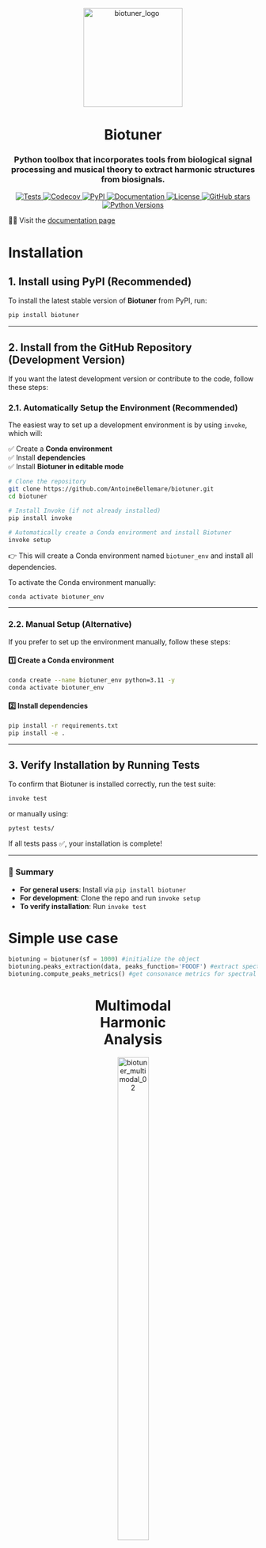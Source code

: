 <p align="center">
  <img src="https://github.com/AntoineBellemare/biotuner/assets/49297774/fc83d888-db2a-4f9f-ba26-65a58c42b72d" alt="biotuner_logo" width="200"/>
</p>

<h1 align="center">Biotuner</h1>
<h3 align="center"> Python toolbox that incorporates tools from biological signal processing and musical theory to extract harmonic structures from biosignals. </h3>

<p align="center">
  <a href="https://github.com/AntoineBellemare/biotuner/actions/workflows/ci.yml">
    <img alt="Tests" src="https://github.com/AntoineBellemare/biotuner/actions/workflows/python-test.yml/badge.svg">
  </a>

  <a href="https://codecov.io/github/AntoineBellemare/biotuner">
    <img alt="Codecov" src="https://codecov.io/github/AntoineBellemare/biotuner/branch/main/graph/badge.svg?token=DW8JS03EV9">
  </a>

  <a href="https://pypi.org/project/biotuner/">
    <img alt="PyPI" src="https://img.shields.io/pypi/v/biotuner">
  </a>
  
  <a href="https://antoinebellemare.github.io/biotuner/">
    <img alt="Documentation" src="https://img.shields.io/website?down_message=offline&up_message=online&url=https%3A%2F%2Fantoinebellemare.github.io%2Fbiotuner%2F">
  </a>
  
  <a href="https://github.com/AntoineBellemare/biotuner/blob/main/LICENSE">
    <img alt="License" src="https://img.shields.io/github/license/AntoineBellemare/biotuner">
  </a>
  
  <a href="https://github.com/AntoineBellemare/biotuner/stargazers">
    <img alt="GitHub stars" src="https://img.shields.io/github/stars/AntoineBellemare/biotuner?style=social">
  </a>

  <a href="https://pypi.org/project/biotuner/">
    <img alt="Python Versions" src="https://img.shields.io/pypi/pyversions/biotuner">
  </a>

  
</p>


🧬🎵 Visit the [documentation page](https://antoinebellemare.github.io/biotuner/)


# **Installation**

## **1. Install using PyPI (Recommended)**
To install the latest stable version of **Biotuner** from PyPI, run:
```bash
pip install biotuner
```

---

## **2. Install from the GitHub Repository (Development Version)**
If you want the latest development version or contribute to the code, follow these steps:

### **2.1. Automatically Setup the Environment (Recommended)**
The easiest way to set up a development environment is by using `invoke`, which will:

✅ Create a **Conda environment**  
✅ Install **dependencies**  
✅ Install **Biotuner in editable mode**  

```bash
# Clone the repository
git clone https://github.com/AntoineBellemare/biotuner.git
cd biotuner

# Install Invoke (if not already installed)
pip install invoke

# Automatically create a Conda environment and install Biotuner
invoke setup
```
👉 This will create a Conda environment named `biotuner_env` and install all dependencies.

To activate the Conda environment manually:
```bash
conda activate biotuner_env
```

---

### **2.2. Manual Setup (Alternative)**
If you prefer to set up the environment manually, follow these steps:

#### **1️⃣ Create a Conda environment**
```bash
conda create --name biotuner_env python=3.11 -y
conda activate biotuner_env
```

#### **2️⃣ Install dependencies**
```bash
pip install -r requirements.txt
pip install -e .
```

---

## **3. Verify Installation by Running Tests**
To confirm that Biotuner is installed correctly, run the test suite:
```bash
invoke test
```
or manually using:
```bash
pytest tests/
```
If all tests pass ✅, your installation is complete!

---

### **🎯 Summary**
- **For general users**: Install via `pip install biotuner`
- **For development**: Clone the repo and run `invoke setup`
- **To verify installation**: Run `invoke test`

# Simple use case

```python
biotuning = biotuner(sf = 1000) #initialize the object
biotuning.peaks_extraction(data, peaks_function='FOOOF') #extract spectral peaks
biotuning.compute_peaks_metrics() #get consonance metrics for spectral peaks

```

<div align="center" style="width: 50%; margin: auto; text-align: center;">

<h1 align="center">Multimodal Harmonic Analysis</h1>

  <p>
    <img src="https://github.com/user-attachments/assets/7e99e0ec-a1da-44f2-8ad9-bdfce8f4a36f" alt="biotuner_multimodal_02" width="50%">
  </p>

The figure below illustrates Biotuner's ability to extract harmonic structures across different biological and physical systems. It showcases harmonic ratios detected in biosignals from the **brain**, **heart**, and **plants**, as well as their correspondence with audio signals. By analyzing the fundamental frequency relationships in these diverse modalities, Biotuner enables a cross-domain exploration of resonance and tuning in biological and artificial systems.

</div>

![Biotuner_pipeline (6)-page-001](https://user-images.githubusercontent.com/49297774/153693263-90c1e49e-a8c0-4a93-8219-491d1ede32e1.jpg)

## Peaks extraction methods

![biotuner_peaks_extraction](https://user-images.githubusercontent.com/49297774/156813349-ddcd40d0-57c9-41f2-b62a-7cbb4213e515.jpg)

